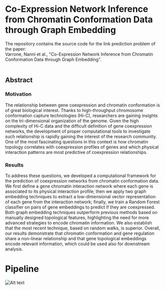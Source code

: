 # Co-Expression Network Inference from Chromatin Conformation Data through Graph Embedding

The repository contains the source code for the link prediction problem of the paper:<br>
Varrone, Nanni et al., "Co-Expression Network Inference from Chromatin Conformation Data through Graph Embedding".<br><br>

## Abstract
### Motivation
The relationship between gene coexpression and chromatin conformation is of great biological
interest. Thanks to high-throughput chromosome conformation capture technologies (Hi-C), researchers
are gaining insights on the tri-dimensional organization of the genome. Given the high complexity of Hi-C
data and the difficult definition of gene coexpression networks, the development of proper computational
tools to investigate such relationship is rapidly gaining the interest of the research community. One of the
most fascinating questions in this context is how chromatin topology correlates with coexpression profiles
of genes and which physical interaction patterns are most predictive of coexpression relationships.

### Results
To address these questions, we developed a computational framework for the prediction of
coexpression networks from chromatin conformation data. We first define a gene chromatin interaction
network where each gene is associated to its physical interaction profile; then we apply two graph
embedding techniques to extract a low-dimensional vector representation of each gene from the interaction
network; finally, we train a Random Forest classifier on pairs of gene embeddings to predict if they are
coexpressed.<br>
Both graph embedding techniques outperform previous methods based on manually designed topological
features, highlighting the need for more advanced strategies to encode chromatin information. We also
establish that the most recent technique, based on random walks, is superior. Overall, our results
demonstrate that chromatin conformation and gene regulation share a non-linear relationship and that
gene topological embeddings encode relevant information, which could be used also for downstream
analysis.

# Pipeline
![Alt text](pipeline.png)